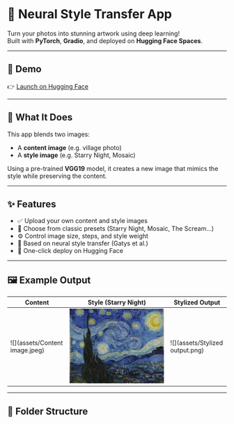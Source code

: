 # 🎨 Neural Style Transfer App

Turn your photos into stunning artwork using deep learning!  
Built with **PyTorch**, **Gradio**, and deployed on **Hugging Face Spaces**.

---

## 🚀 Demo

👉 [Launch on Hugging Face](https://huggingface.co/spaces/abhinavkartikeya/neural-style-transfer)

---

## 🧠 What It Does

This app blends two images:
- A **content image** (e.g. village photo)
- A **style image** (e.g. Starry Night, Mosaic)

Using a pre-trained **VGG19** model, it creates a new image that mimics the style while preserving the content.

---

## ✨ Features

- ✅ Upload your own content and style images
- 🎨 Choose from classic presets (Starry Night, Mosaic, The Scream...)
- ⚙️ Control image size, steps, and style weight
- 🧠 Based on neural style transfer (Gatys et al.)
- 🚀 One-click deploy on Hugging Face

---

## 🖼️ Example Output

| Content | Style (Starry Night) | Stylized Output |
|---------|----------------------|-----------------|
| ![](assets/Content image.jpeg) | ![](styles/starry_night.jpg) | ![](assets/Stylized output.png) |

---

## 📂 Folder Structure

